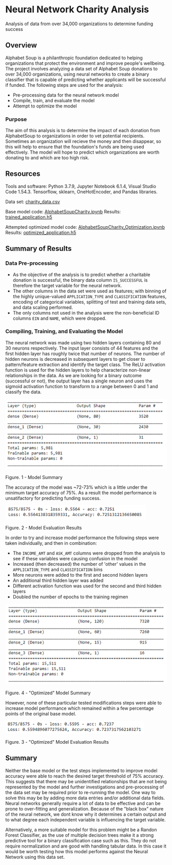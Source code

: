 # Neural Network Charity Analysis

Analysis of data from over 34,000 organizations to determine funding success

## Overview

Alphabet Soup is a philanthropic foundation dedicated to helping organizations that protect the environment and improve people's wellbeing. The project involves analyzing a data set of Alphabet Soup donations to over 34,000 organizations, using neural networks to create a binary classifier that is capable of predicting whether applicants will be successful if funded. The following steps are used for the analysis:

* Pre-processing data for the neural network model
* Compile, train, and evaluate the model
* Attempt to optimize the model

### Purpose

The aim of this analysis is to determine the impact of each donation from AlphabetSoup to organizations in order to vet potential recipients. Sometimes an organization will recieve the money and then disappear, so this will help to ensure that the foundation's funds are being used effectively. The model will hope to predict which organizations are worth donating to and which are too high risk.

## Resources

Tools and software: Python 3.7.9, Jupyter Notebook 6.1.4, Visual Studio Code 1.54.3. Tensorflow, sklearn, OneHotEncoder, and Pandas libraries. 

Data set: [charity_data.csv](https://github.com/jkenning/Neural_Network_Charity_Analysis/blob/main/Resources/charity_data.csv)

Base model code: [AlphabetSoupCharity.ipynb](https://github.com/jkenning/Neural_Network_Charity_Analysis/blob/main/AlphabetSoupCharity.ipynb)
Results: [trained_application.h5](https://github.com/jkenning/Neural_Network_Charity_Analysis/blob/main/trained_application.h5)

Attempted optimized model code: [AlphabetSoupCharity_Optimization.ipynb](https://github.com/jkenning/Neural_Network_Charity_Analysis/blob/main/AlphabetSoupCharity_Optimization.ipynb)
Results: [optimized_application.h5](https://github.com/jkenning/Neural_Network_Charity_Analysis/blob/main/optimized_application.h5)



## Summary of Results

### Data Pre-processing

* As the objective of the analysis is to predict whether a charitable donation is successful, the binary data column `IS_SUCCESSFUL` is therefore the target variable for the neural network.
* The other columns in the data set were used as features; with binning of the highly unique-valued `APPLICATION_TYPE` and `CLASSIFICATION` features, encoding of categorical variables, splitting of test and training data sets, and data scaling performed. 
* The only columns not used in the analysis were the non-beneficial ID columns `EIN` and `NAME`, which were dropped.

### Compiling, Training, and Evaluating the Model

The neural network was made using two hidden layers containing 80 and 30 neurons respectively. The input layer consists of 44 features and the first hidden layer has roughly twice that number of neurons. The number of hidden neurons is decreased in subsequent layers to get closer to pattern/feature extraction and identify the target class. The ReLU activation function is used for the hidden layers to help characterize non-linear relationships in the data. As we are looking for a binary outcome (successful or not), the output layer has a single neuron and uses the sigmoid activation function to transform to a range between 0 and 1 and classify the data. 

![](https://github.com/jkenning/Neural_Network_Charity_Analysis/blob/main/Images/model_summary.PNG)

Figure. 1 - Model Summary

The accuracy of the model was ~72-73% which is a little under the minimum target accuracy of 75%. As a result the model performance is unsatifactory for predicting funding success.

![](https://github.com/jkenning/Neural_Network_Charity_Analysis/blob/main/Images/model_evaluation.png)

Figure. 2 - Model Evaluation Results

In order to try and increase model performance the following steps were taken individually, and then in combination:

* The `INCOME_AMT` and `ASK_AMT` columns were dropped from the analysis to see if these variables were causing confusion in the model
* Increased (then decreased) the number of 'other' values in the `APPLICATION_TYPE` and `CLASSIFICATION` bins
* More neurons were added to the first and second hidden layers
* An additional third hidden layer was added
* Different activation function was used for the second and third hidden layers
* Doubled the number of epochs to the training regimen

![](https://github.com/jkenning/Neural_Network_Charity_Analysis/blob/main/Images/optimized_summary.png)

Figure. 4 - "Optimized" Model Summary

However, none of these particular tested modifications steps were able to increase model performance which remained within a few percentage points of the original base model. 

![](https://github.com/jkenning/Neural_Network_Charity_Analysis/blob/main/Images/optimized_evaluation.png)

Figure. 3 - "Optimized" Model Evaluation Results

## Summary

Neither the base model or the test steps implemented to improve model accuracy were able to reach the desired target threshold of 75% accuracy. This suggests that there may be unidentified relationships that are not being represented by the model and further investigations and pre-processing of the data set may be required prior to re-running the model. One way to solve this may be by adding more data entries and/or additional data fields. Neural networks generally require a lot of data to be effective and can be prone to over-fitting and generalization. Because of the "black box" nature of the neural network, we dont know why it determines a certain output and to what degree each independent variable is influencing the target variable.

Alternatively, a more suitable model for this problem might be a Randon Forest Classifier, as the use of multiple decision trees make it a strong predictive tool for a binary classification case such as this. They do not require normalization and are good with handling tabular data. In this case it would be worth testing how this model performs against the Neural Network using this data set. 